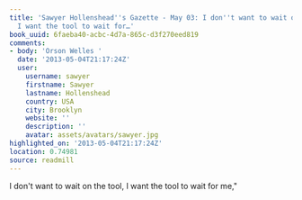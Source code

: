```yaml
---
title: 'Sawyer Hollenshead''s Gazette - May 03: I don''t want to wait on the tool,
  I want the tool to wait for…'
book_uuid: 6faeba40-acbc-4d7a-865c-d3f270eed819
comments:
- body: 'Orson Welles '
  date: '2013-05-04T21:17:24Z'
  user:
    username: sawyer
    firstname: Sawyer
    lastname: Hollenshead
    country: USA
    city: Brooklyn
    website: ''
    description: ''
    avatar: assets/avatars/sawyer.jpg
highlighted_on: '2013-05-04T21:17:24Z'
location: 0.74981
source: readmill
---
```


I don't want to wait on the tool, I want the tool to wait for me,"